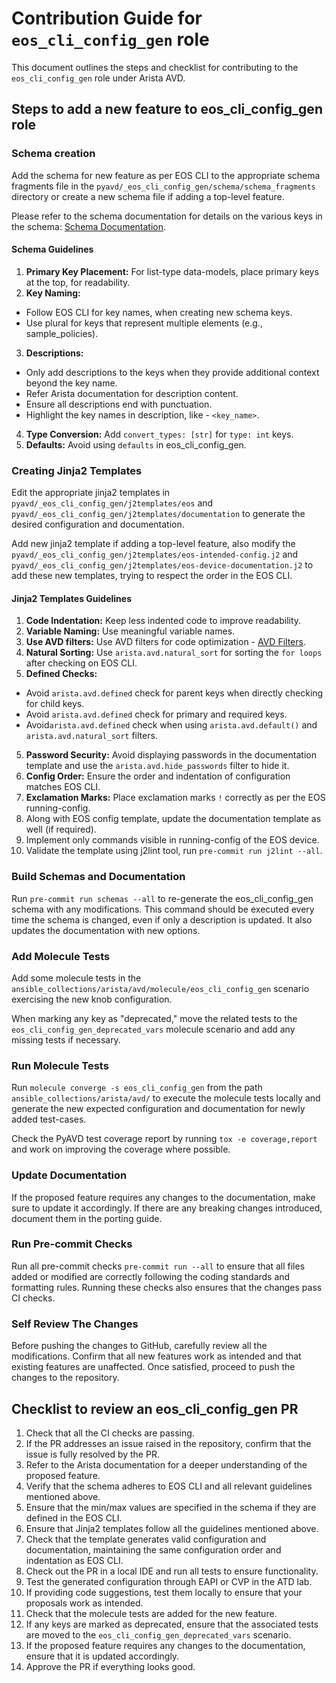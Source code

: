 <!--
  ~ Copyright (c) 2023-2024 Arista Networks, Inc.
  ~ Use of this source code is governed by the Apache License 2.0
  ~ that can be found in the LICENSE file.
  -->

# Contribution Guide for `eos_cli_config_gen` role

This document outlines the steps and checklist for contributing to the `eos_cli_config_gen` role under Arista AVD.

## Steps to add a new feature to eos_cli_config_gen role

### Schema creation

Add the schema for new feature as per EOS CLI to the appropriate schema fragments file in the `pyavd/_eos_cli_config_gen/schema/schema_fragments` directory or create a new schema file if adding a top-level feature.

Please refer to the schema documentation for details on the various keys in the schema: [Schema Documentation](https://avd.arista.com/5.0/docs/contribution/input-variable-validation.html#schema-details).

#### Schema Guidelines

1. **Primary Key Placement:** For list-type data-models, place primary keys at the top, for readability.
2. **Key Naming:**

- Follow EOS CLI for key names, when creating new schema keys.
- Use plural for keys that represent multiple elements (e.g., sample_policies).

3. **Descriptions:**

- Only add descriptions to the keys when they provide additional context beyond the key name.
- Refer Arista documentation for description content.
- Ensure all descriptions end with punctuation.
- Highlight the key names in description, like - `<key_name>`.

4. **Type Conversion:** Add `convert_types: [str]` for `type: int` keys.
5. **Defaults:** Avoid using `defaults` in eos_cli_config_gen.

### Creating Jinja2 Templates

Edit the appropriate jinja2 templates in `pyavd/_eos_cli_config_gen/j2templates/eos` and `pyavd/_eos_cli_config_gen/j2templates/documentation` to generate the desired configuration and documentation.

Add new jinja2 template if adding a top-level feature, also modify the `pyavd/_eos_cli_config_gen/j2templates/eos-intended-config.j2` and `pyavd/_eos_cli_config_gen/j2templates/eos-device-documentation.j2` to add these new templates, trying to respect the order in the EOS CLI.

#### Jinja2 Templates Guidelines

1. **Code Indentation:** Keep less indented code to improve readability.
2. **Variable Naming:** Use meaningful variable names.
3. **Use AVD filters:** Use AVD filters for code optimization - [AVD Filters](https://avd.arista.com/5.0/docs/plugins/Filter_plugins/add_md_toc.html).
3. **Natural Sorting:** Use `arista.avd.natural_sort` for sorting the `for loops` after checking on EOS CLI.
4. **Defined Checks:**

- Avoid `arista.avd.defined` check for parent keys when directly checking for child keys.
- Avoid `arista.avd.defined` check for primary and required keys.
- Avoid`arista.avd.defined` check when using `arista.avd.default()` and `arista.avd.natural_sort` filters.

5. **Password Security:** Avoid displaying passwords in the documentation template and use the `arista.avd.hide_passwords` filter to hide it.
6. **Config Order:** Ensure the order and indentation of configuration matches EOS CLI.
7. **Exclamation Marks:** Place exclamation marks `!` correctly as per the EOS running-config.
8. Along with EOS config template, update the documentation template as well (if required).
9. Implement only commands visible in running-config of the EOS device.
10. Validate the template using j2lint tool, run `pre-commit run j2lint --all`.

### Build Schemas and Documentation

Run `pre-commit run schemas --all` to re-generate the eos_cli_config_gen schema with any modifications. This command should be executed every time the schema is changed, even if only a description is updated.
It also updates the documentation with new options.

### Add Molecule Tests

Add some molecule tests in the `ansible_collections/arista/avd/molecule/eos_cli_config_gen` scenario exercising the new knob configuration.

When marking any key as "deprecated," move the related tests to the `eos_cli_config_gen_deprecated_vars` molecule scenario and add any missing tests if necessary.

### Run Molecule Tests

Run `molecule converge -s eos_cli_config_gen` from the path `ansible_collections/arista/avd/` to execute the molecule tests locally and generate the new expected configuration and documentation for newly added test-cases.

Check the PyAVD test coverage report by running `tox -e coverage,report` and work on improving the coverage where possible.

### Update Documentation

If the proposed feature requires any changes to the documentation, make sure to update it accordingly.
If there are any breaking changes introduced, document them in the porting guide.

### Run Pre-commit Checks

Run all pre-commit checks `pre-commit run --all` to ensure that all files added or modified are correctly following the coding standards and formatting rules.
Running these checks also ensures that the changes pass CI checks.

### Self Review The Changes

Before pushing the changes to GitHub, carefully review all the modifications.
Confirm that all new features work as intended and that existing features are unaffected. Once satisfied, proceed to push the changes to the repository.

## Checklist to review an eos_cli_config_gen PR

1. Check that all the CI checks are passing.
2. If the PR addresses an issue raised in the repository, confirm that the issue is fully resolved by the PR.
3. Refer to the Arista documentation for a deeper understanding of the proposed feature.
4. Verify that the schema adheres to EOS CLI and all relevant guidelines mentioned above.
5. Ensure that the min/max values are specified in the schema if they are defined in the EOS CLI.
5. Ensure that Jinja2 templates follow all the guidelines mentioned above.
6. Check that the template generates valid configuration and documentation, maintaining the same configuration order and indentation as EOS CLI.
7. Check out the PR in a local IDE and run all tests to ensure functionality.
8. Test the generated configuration through EAPI or CVP in the ATD lab.
9. If providing code suggestions, test them locally to ensure that your proposals work as intended.
10. Check that the molecule tests are added for the new feature.
11. If any keys are marked as deprecated, ensure that the associated tests are moved to the `eos_cli_config_gen_deprecated_vars` scenario.
12. If the proposed feature requires any changes to the documentation, ensure that it is updated accordingly.
13. Approve the PR if everything looks good.
